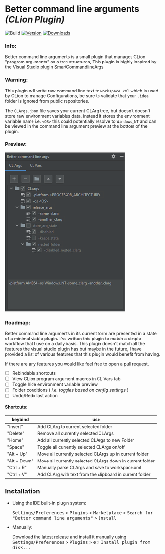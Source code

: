 # Better command line arguments *(CLion Plugin)*

![Build](https://github.com/BeardyKing/better_command_line_args/workflows/Build/badge.svg)
[![Version](https://img.shields.io/jetbrains/plugin/v/PLUGIN_ID.svg)](https://plugins.jetbrains.com/plugin/PLUGIN_ID)
[![Downloads](https://img.shields.io/jetbrains/plugin/d/PLUGIN_ID.svg)](https://plugins.jetbrains.com/plugin/PLUGIN_ID)

### Info:
Better command line arguments is a small plugin that manages CLion "program arguments" as a tree structures, This plugin is highly inspired by the Visual Studio plugin [SmartCommandlineArgs](https://github.com/MBulli/SmartCommandlineArgs)

### Warning:
This plugin will write raw command line text to `workspace.xml` which is used by CLion to manage Configurations, be sure to validate that your `.idea` folder is ignored from public repositories.

The `CLArgs.json` file saves your current CLArg tree, but doesn't doesn't store raw environment variables data, instead it stores the environment variable name i.e. `<OS>` this could potentially resolve to `Windows_NT` and can be viewed in the command line argument preview at the bottom of the plugin.

### Preview:
![CLArg](res/clarg_tree_screenshot.png "example CLArg tree")

### Roadmap:
Better command line arguments in its current form are presented in a state of a minimal viable plugin. I've written this plugin to match a simple workflow that I use on a daily basis. This plugin doesn't match all the features the visual studio plugin has but maybe in the future, I have provided a list of various features that this plugin would benefit from having.

If there are any features you would like feel free to open a pull request.

- [ ] Rebindable shortcuts
- [ ] View CLion program argument macros in CL Vars tab
- [ ] Toggle hide environment variable preview
- [ ] Folder conditions ( *i.e. toggles based on config settings* )
- [ ] Undo/Redo last action

#### Shortcuts:

| keybind      | use                                                       |
| ------------ | --------------------------------------------------------- |
| "Insert"     | Add CLArg to current selected folder                      |
| "Delete"     | Remove all currently selected CLArgs                      |
| "Home"       | Add all currently selected CLArgs to new Folder           |
| "Space"      | Toggle all currently selected CLArgs on/off               |
| "Alt + Up"   | Move all currently selected CLArgs up in current folder   | 
| "Alt + Down" | Move all currently selected CLArgs down in current folder |
| "Ctrl + R"   | Manually parse CLArgs and save to workspace.xml           |
| "Ctrl + V"   | Add CLArg with text from the clipboard in current folder  |


## Installation

- Using the IDE built-in plugin system:
 
  <kbd>Settings/Preferences</kbd> > <kbd>Plugins</kbd> > <kbd>Marketplace</kbd> > <kbd>Search for "Better command line arguments"</kbd> >
  <kbd>Install</kbd>
 
- Manually:

  Download the [latest release](https://github.com/BeardyKing/better_command_line_args/releases/latest) and install it manually using
  <kbd>Settings/Preferences</kbd> > <kbd>Plugins</kbd> > <kbd>⚙️</kbd> > <kbd>Install plugin from disk...</kbd>
